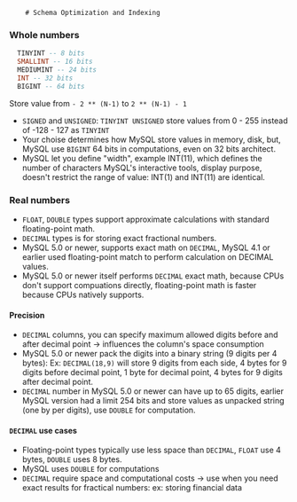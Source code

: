 
		# Schema Optimization and Indexing

###  Whole numbers
  ```sql
    TINYINT -- 8 bits
    SMALLINT -- 16 bits
    MEDIUMINT -- 24 bits
    INT -- 32 bits
    BIGINT -- 64 bits
  ```
  Store value from `- 2 ** (N-1)` to `2 ** (N-1) - 1`
  - `SIGNED` and `UNSIGNED`: `TINYINT UNSIGNED` store values from 0 - 255 instead of -128 - 127 as `TINYINT`
  - Your choise determines how MySQL store values in memory, disk, but, MySQL use `BIGINT` 64 bits in computations, even on 32 bits architect.
  - MySQL let you define "width", example INT(11), which defines the number of characters MySQL's interactive tools, display purpose, doesn't restrict the range of value: INT(1) and INT(11) are identical.


###  Real numbers
  - `FLOAT`, `DOUBLE` types support approximate calculations with standard floating-point math.
  - `DECIMAL` types is for storing exact fractional numbers.
  - MySQL 5.0 or newer, supports exact math on `DECIMAL`, MySQL 4.1 or earlier used floating-point match to perform calculation on DECIMAL values.
  - MySQL 5.0 or newer itself performs `DECIMAL` exact math, because CPUs don't support compuations directly, floating-point math is faster because CPUs natively supports.

#### Precision
  - `DECIMAL` columns, you can specify maximum allowed digits before and after decimal point -> influences the column's space consumption
  - MySQL 5.0 or newer pack the digits into a binary string (9 digits per 4 bytes): Ex: `DECIMAL(18,9)` will store 9 digits from each side, 4 bytes for 9 digits before decimal point, 1 byte for decimal point, 4 bytes for 9 digits after decimal point.
  - `DECIMAL` number in MySQL 5.0 or newer can have up to 65 digits, earlier MySQL version had a limit 254 bits and store values as unpacked string (one by per digits), use `DOUBLE` for computation.
#### `DECIMAL` use cases
  - Floating-point types typically use less space than `DECIMAL`, `FLOAT` use 4 bytes, `DOUBLE` uses 8 bytes.
  - MySQL uses `DOUBLE` for computations
  - `DECIMAL` require space and computational costs -> use when you need exact results for fractical numbers: ex: storing financial data

	
